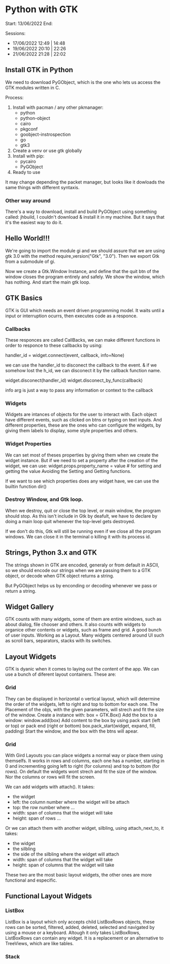 # Python with GTK 

Start: 13/06/2022
End: 

Sessions:
- 17/06/2022 12:49 | 14:48
- 19/06/2022 20:10 | 22:26
- 21/06/2022 21:28 | 22:02
 
## Install GTK in Python

We need to download PyGObject, which is the one who lets us access 
the GTK modules written in C.

Process:
1. Install with pacman / any other pkmanager:
	- python
	- python-object
	- cairo
	- pkgconf
	- goobject-instrospection
	- go
	- gtk3
2. Create a venv or use gtk globally
3. Install with pip:
	- pycairo
	- PyGObject
4. Ready to use

It may change depending the packet manager, but looks like it dowloads
the same things with different syntaxis.

### Other way around

There's a way to download, install and build PyGObject using something called:
jhbuild, I couldn't download & install it in my machine. But it says that it's 
the easiest way to do it.

## Hello World!!!

We're going to import the module gi and we should assure that we are using gtk 3.0
with the method require_version("Gtk", "3.0"). Then we export Gtk from a submodule 
of gi.

Now we create a Gtk.Window Instance, and define that the quit btn of the window closes the program 
entirely and safely. We show the window, which has nothing. And start the main gtk loop.

## GTK Basics

GTK is GUI which needs an event driven programming model. It waits until a input or interruption 
ocurrs, then executes code as a responce. 

### Callbacks
These responces are called CallBacks, we can make different 
functions in order to responce to these callbacks by using:

handler_id = widget.connect(event, callback, info=None)

we can use the handler_id to disconect the callback to the event.
& if we somehow lost the h_id, we can disconect it by the callback 
function name.

widget.disconect(handler_id)
widget.disconect_by_func(callback)

info arg is just a way to pass any information or context to the callback

### Widgets
Widgets are intances of objects for the user to interact with.
Each object have different events, such as clicked on btns or typing on text inputs.
And different properties, these are the ones who can configure the widgets, by giving
them labels to display, some style properties and others.

### Widget Properties

We can set most of theses properties by giving them when we create the widget instance.
But if we need to set a property after the creation of the widget, we can use:
widget.props.property_name = value # for setting and getting the value
Avoiding the Setting and Getting functions.

If we want to see which properties does any widget have, we can use the builtin function dir()

### Destroy Window, and Gtk loop.

When we destroy, quit or close the top level, or main window, the program should stop. 
As this isn't include in Gtk by deafult, we have to declare by doing a main loop quit 
whenever the top-level gets destroyed.

If we don't do this, Gtk will still be running even if we close all the program windows.
We can close it in the terminal o killing it with its process id.

## Strings, Python 3.x and GTK

The strings shown in GTK are encoded, generaly or from default in ASCII, so we should 
encode our strings when we are passing them to a GTK object, or decode when GTK object 
returns a string. 

But PyGObject helps us by enconding or decoding whenever we pass or return a string.

## Widget Gallery 

GTK counts with many widgets, some of them are entire windows, such as about dialog, file chooser and others.
It also counts with widgets to organice other contents or widgets, such as frame and grid.
A good bunch of user inputs. Working as a Layout.
Many widgets centered around UI such as scroll bars, separators, stacks with its switches.

## Layout Widgets

GTK is dyanic when it comes to laying out the content of the app. We can use a bunch of 
diferent layout containers. These are:

### Grid
They can be displayed in horizontal o vertical layout, which will determine the 
order of the widgets, left to right and top to bottom for each one. 
The Placement of the objs, with the given parameters, will strech and fit the size of 
the window.
Create a instance with:
box = GTK.Box()
Add the box to a window:
window.add(box)
Add content to the box by using pack start (left or top) or pack end (right or bottom)
box.pack_start(widget, expand, fill, padding)
Start the window, and the box with the btns will apear. 

### Grid
With Gird Layouts you can place widgets a normal way or place them using themselfs.
It works in rows and columns, each one has a number, starting in 0 and incrementing going
left to right (for columns) and top to bottom (for rows). 
On default the widgets wont strech and fit the size of the window. Nor the columns or 
rows will fit the screen.

We can add widgets with attach(). It takes:
- the widget
- left: the column number where the widget will be attach
- top: the row number where ... 
- width: span of columns that the widget will take
- height: span of rows ...

Or we can attach them with another widget, silbling, using
attach_next_to, it takes:
- the widget
- the silbling
- the side of the silbling where the widget will attach
- width: span of columns that the widget will take
- height: span of columns that the widget will take

These two are the most basic layout widgets, the other ones are more functional and especific.

## Functional Layout Widgets

### ListBox

ListBox is a layout which only accepts child ListBoxRows objects, these rows can be sorted, filtered, 
added, deleted, selected and navigated by using a mouse or a keyboard.
Altough it only takes ListBoxRows, ListBoxRows can contain any widget.
It is a replacement or an alternative to TreeViews, which are like tables.

### Stack
